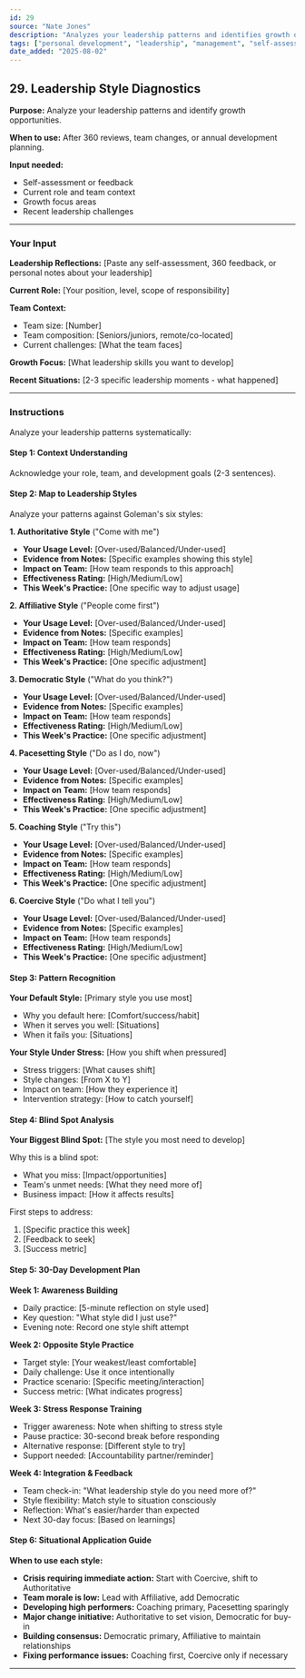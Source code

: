 ```yaml
---
id: 29
source: "Nate Jones"
description: "Analyzes your leadership patterns and identifies growth opportunities."
tags: ["personal development", "leadership", "management", "self-assessment"]
date_added: "2025-08-02"
---
```


## 29\. Leadership Style Diagnostics

**Purpose:** Analyze your leadership patterns and identify growth opportunities.

**When to use:** After 360 reviews, team changes, or annual development planning.

**Input needed:**

* Self-assessment or feedback  
* Current role and team context  
* Growth focus areas  
* Recent leadership challenges

---

### **Your Input**

**Leadership Reflections:** \[Paste any self-assessment, 360 feedback, or personal notes about your leadership\]

**Current Role:** \[Your position, level, scope of responsibility\]

**Team Context:**

* Team size: \[Number\]  
* Team composition: \[Seniors/juniors, remote/co-located\]  
* Current challenges: \[What the team faces\]

**Growth Focus:** \[What leadership skills you want to develop\]

**Recent Situations:** \[2-3 specific leadership moments \- what happened\]

---

### **Instructions**

Analyze your leadership patterns systematically:

#### **Step 1: Context Understanding**

Acknowledge your role, team, and development goals (2-3 sentences).

#### **Step 2: Map to Leadership Styles**

Analyze your patterns against Goleman's six styles:

**1\. Authoritative Style** ("Come with me")

* **Your Usage Level:** \[Over-used/Balanced/Under-used\]  
* **Evidence from Notes:** \[Specific examples showing this style\]  
* **Impact on Team:** \[How team responds to this approach\]  
* **Effectiveness Rating:** \[High/Medium/Low\]  
* **This Week's Practice:** \[One specific way to adjust usage\]

**2\. Affiliative Style** ("People come first")

* **Your Usage Level:** \[Over-used/Balanced/Under-used\]  
* **Evidence from Notes:** \[Specific examples\]  
* **Impact on Team:** \[How team responds\]  
* **Effectiveness Rating:** \[High/Medium/Low\]  
* **This Week's Practice:** \[One specific adjustment\]

**3\. Democratic Style** ("What do you think?")

* **Your Usage Level:** \[Over-used/Balanced/Under-used\]  
* **Evidence from Notes:** \[Specific examples\]  
* **Impact on Team:** \[How team responds\]  
* **Effectiveness Rating:** \[High/Medium/Low\]  
* **This Week's Practice:** \[One specific adjustment\]

**4\. Pacesetting Style** ("Do as I do, now")

* **Your Usage Level:** \[Over-used/Balanced/Under-used\]  
* **Evidence from Notes:** \[Specific examples\]  
* **Impact on Team:** \[How team responds\]  
* **Effectiveness Rating:** \[High/Medium/Low\]  
* **This Week's Practice:** \[One specific adjustment\]

**5\. Coaching Style** ("Try this")

* **Your Usage Level:** \[Over-used/Balanced/Under-used\]  
* **Evidence from Notes:** \[Specific examples\]  
* **Impact on Team:** \[How team responds\]  
* **Effectiveness Rating:** \[High/Medium/Low\]  
* **This Week's Practice:** \[One specific adjustment\]

**6\. Coercive Style** ("Do what I tell you")

* **Your Usage Level:** \[Over-used/Balanced/Under-used\]  
* **Evidence from Notes:** \[Specific examples\]  
* **Impact on Team:** \[How team responds\]  
* **Effectiveness Rating:** \[High/Medium/Low\]  
* **This Week's Practice:** \[One specific adjustment\]

#### **Step 3: Pattern Recognition**

**Your Default Style:** \[Primary style you use most\]

* Why you default here: \[Comfort/success/habit\]  
* When it serves you well: \[Situations\]  
* When it fails you: \[Situations\]

**Your Style Under Stress:** \[How you shift when pressured\]

* Stress triggers: \[What causes shift\]  
* Style changes: \[From X to Y\]  
* Impact on team: \[How they experience it\]  
* Intervention strategy: \[How to catch yourself\]

#### **Step 4: Blind Spot Analysis**

**Your Biggest Blind Spot:** \[The style you most need to develop\]

Why this is a blind spot:

* What you miss: \[Impact/opportunities\]  
* Team's unmet needs: \[What they need more of\]  
* Business impact: \[How it affects results\]

First steps to address:

1. \[Specific practice this week\]  
2. \[Feedback to seek\]  
3. \[Success metric\]

#### **Step 5: 30-Day Development Plan**

**Week 1: Awareness Building**

* Daily practice: \[5-minute reflection on style used\]  
* Key question: "What style did I just use?"  
* Evening note: Record one style shift attempt

**Week 2: Opposite Style Practice**

* Target style: \[Your weakest/least comfortable\]  
* Daily challenge: Use it once intentionally  
* Practice scenario: \[Specific meeting/interaction\]  
* Success metric: \[What indicates progress\]

**Week 3: Stress Response Training**

* Trigger awareness: Note when shifting to stress style  
* Pause practice: 30-second break before responding  
* Alternative response: \[Different style to try\]  
* Support needed: \[Accountability partner/reminder\]

**Week 4: Integration & Feedback**

* Team check-in: "What leadership style do you need more of?"  
* Style flexibility: Match style to situation consciously  
* Reflection: What's easier/harder than expected  
* Next 30-day focus: \[Based on learnings\]

#### **Step 6: Situational Application Guide**

**When to use each style:**

* **Crisis requiring immediate action:** Start with Coercive, shift to Authoritative  
* **Team morale is low:** Lead with Affiliative, add Democratic  
* **Developing high performers:** Coaching primary, Pacesetting sparingly  
* **Major change initiative:** Authoritative to set vision, Democratic for buy-in  
* **Building consensus:** Democratic primary, Affiliative to maintain relationships  
* **Fixing performance issues:** Coaching first, Coercive only if necessary

---